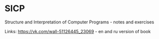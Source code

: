 # SICP
Structure and Interpretation of Computer Programs - notes and exercises

Links: https://vk.com/wall-51126445_23069 - en and ru version of book
